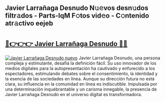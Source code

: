 ## Javier Larrañaga Desnudo N𝚞𝚎vos desn𝚞dos filtr𝚊dos - Parts-lqM F𝚘tos vid𝚎o - C𝚘ntenido atr𝚊ctivo eejeb

# <h2><a href="http://mb0ue4.tromn.icu/?c=Javier+Larra%c3%b1aga+Desnudo">🔗👉👉👉 Javier Larrañaga Desnudo 🔗🔗</a></h2>

[![Javier Larrañaga Desnudo nuevo](https://i.imgur.com/pEAQMta.gif)](http://mb0ue4.tromn.icu/?c=Javier+Larra%c3%b1aga+Desnudo)
Javier Larrañaga Desnudo, una persona compleja y estimulante, desafía la definición fácil. Su uso innovador de los medios digitales para la autopresentación ha cautivado y enfurecido a los espectadores, estimulando debates sobre el consentimiento, la identidad y la esencia de las sociedades en línea. Aunque su dirección futura no está clara, su influencia en la comunidad en línea es indiscutible. Impulsada por una determinación inquebrantable y un carisma innegable, la presencia de Javier Larrañaga Desnudo en el universo digital es transformadora.
